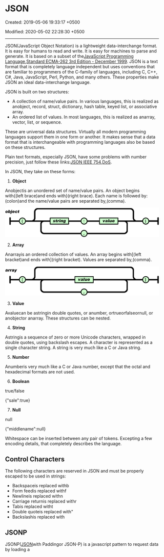 # JSON

Created: 2019-05-06 19:33:17 +0500

Modified: 2020-05-02 22:28:30 +0500

---

JSON(JavaScript Object Notation) is a lightweight data-interchange format. It is easy for humans to read and write. It is easy for machines to parse and generate. It is based on a subset of the[JavaScript Programming Language](http://javascript.crockford.com/),[Standard ECMA-262 3rd Edition - December 1999](http://www.ecma-international.org/publications/files/ecma-st/ECMA-262.pdf). JSON is a text format that is completely language independent but uses conventions that are familiar to programmers of the C-family of languages, including C, C++, C#, Java, JavaScript, Perl, Python, and many others. These properties make JSON an ideal data-interchange language.

JSON is built on two structures:
-   A collection of name/value pairs. In various languages, this is realized as anobject, record, struct, dictionary, hash table, keyed list, or associative array.
-   An ordered list of values. In most languages, this is realized as anarray, vector, list, or sequence.

These are universal data structures. Virtually all modern programming languages support them in one form or another. It makes sense that a data format that is interchangeable with programming languages also be based on these structures.

Plain text formats, especially JSON, have some problems with number precision, just follow these links:[JSON IEEE 754](https://groups.google.com/forum/#!topic/twitter-development-talk/ahbvo3VTIYI),[DoS](https://www.reddit.com/r/java/comments/9jyv58/lowbandwidth_dos_vulnerability_in_jacksons/).

In JSON, they take on these forms:

1.  **Object**

Anobjectis an unordered set of name/value pairs. An object begins with{(left brace)and ends with}(right brace). Each name is followed by:(colon)and the name/value pairs are separated by,(comma).

![image](media/JSON-image1.gif)

2.  **Array**

Anarrayis an ordered collection of values. An array begins with[(left bracket)and ends with](right bracket). Values are separated by,(comma).

![ател Леше ](media/JSON-image2.gif)

3.  **Value**

Avaluecan be astringin double quotes, or anumber, ortrueorfalseornull, or anobjector anarray. These structures can be nested.

4.  **String**

Astringis a sequence of zero or more Unicode characters, wrapped in double quotes, using backslash escapes. A character is represented as a single character string. A string is very much like a C or Java string.

5.  **Number**

Anumberis very much like a C or Java number, except that the octal and hexadecimal formats are not used.

6.  **Boolean**

true/false

{"sale":true}

7.  **Null**

null

{"middlename":null}

Whitespace can be inserted between any pair of tokens. Excepting a few encoding details, that completely describes the language.

## Control Characters

The following characters are reserved in JSON and must be properly escaped to be used in strings:
-   Backspaceis replaced withb
-   Form feedis replaced withf
-   Newlineis replaced withn
-   Carriage returnis replaced withr
-   Tabis replaced witht
-   Double quoteis replaced with"
-   Backslashis replaced with

## JSONP

JSONP([JSON](https://en.wikipedia.org/wiki/JSON)with Paddingor JSON-P) is a javascript pattern to request data by loading a <script> tag. It was proposed by Bob Ippolito in 2005.JSONP enables sharing of data bypassing[same-origin policy](https://en.wikipedia.org/wiki/Same-origin_policy). The policy disallows running[JavaScript](https://en.wikipedia.org/wiki/JavaScript)to read media[DOM](https://en.wikipedia.org/wiki/Document_Object_Model)elements or[XHR](https://en.wikipedia.org/wiki/XMLHttpRequest)data fetched from outside the page's origin. The aggregation of the site's scheme, port number and host name identifies as its origin.

## jsonnet

<https://jsonnet.org

## qp (query-pipe)

query-pipe: command-line (ND)JSON querying

A tool for filtering and transforming JSON from the command-line. Automatically interprets Newline Delimited JSON (NDJSON) fromstdin, including pretty-printed NDJSON, and can optionally query top-level array input.
-   a familiar and approachable SQL-like query language
-   ~600kbbinary, withzeroruntime dependencies (compiled with[QuickJS](https://bellard.org/quickjs/))

<https://github.com/paybase/qp>

## JMESPath

JMESPath is a query language for JSON.

## Example

az network public-ip list --resource-group MC_Technology_dev-kubernetes-cluster_southindia -o json --query "[*].name"

<http://jmespath.org

<http://jmespath.org/tutorial.html>

## References

<http://json.org

JSON Schema Definition - <http://json-schema.org/draft-04/json-schema-core.html>

<https://www.jsonschema.net


